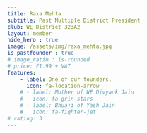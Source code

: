 ```yaml
---
title: Raxa Mehta
subtitle: Past Multiple District President
club: WE District 323A2
layout: member
hide_hero : true
image: /assets/img/raxa_mehta.jpg
is_pastfounder : true
# image_ratio : is-rounded
# price: £1.99 + VAT
features:
    - label: One of our founders.
      icon: fa-location-arrow
    # - label: Mother of WE Divyank Jain
    #   icon: fa-grin-stars
    # - label: Bhuaji of Yash Jain
    #   icon: fa-fighter-jet
# rating: 3
---
```

